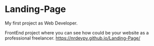 # Landing-Page
My first project as Web Developer.

FrontEnd project where you can see how could be your website as a professional freelancer.
https://nrdevpy.github.io/Landing-Page/
